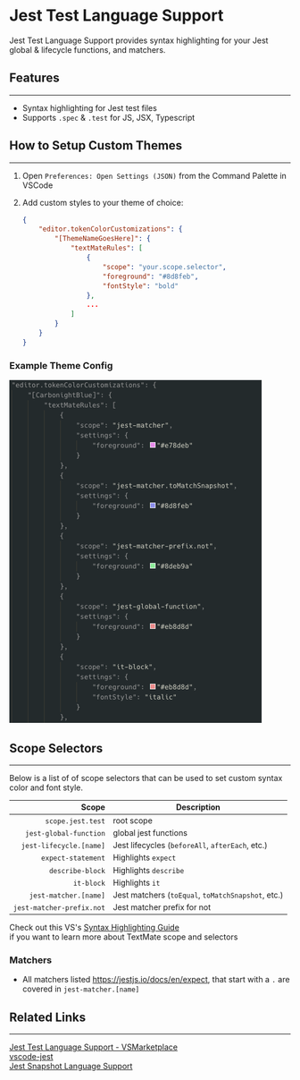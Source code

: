 # Jest Test Language Support

Jest Test Language Support provides syntax highlighting for your Jest global & lifecycle functions, and matchers. 

## Features
-----------

- Syntax highlighting for Jest test files  
- Supports `.spec` & `.test` for JS, JSX, Typescript

## How to Setup Custom Themes 
-----------------------------
 
1. Open ```Preferences: Open Settings (JSON)``` from the Command Palette in VSCode

2. Add custom styles to your theme of choice:
    ```json
    {
        "editor.tokenColorCustomizations": {
            "[ThemeNameGoesHere]": {
                "textMateRules": [
                    {
                        "scope": "your.scope.selector",
                        "foreground": "#8d8feb",
                        "fontStyle": "bold"
                    },
                    ...
                ]
            }
        }
    } 
    ```
 ### Example Theme Config   
 ![Example Theme Config](https://raw.githubusercontent.com/dplain90/jest-test-language-support/master/example-theme-config.png)

## Scope Selectors
------------------

Below is a list of of scope selectors that can be used to set custom syntax color and font style.  

|  Scope                      | Description                                        |
| --------------------------: | ----------------------------------------------     |
|  `scope.jest.test`          | root scope                                         |
|  `jest-global-function`     | global jest functions                              |
|  `jest-lifecycle.[name]`    | Jest lifecycles (`beforeAll`, `afterEach`, etc.)   |
|  `expect-statement`         | Highlights `expect`                                |
|  `describe-block`           | Highlights `describe`                              |
|  `it-block`                 | Highlights `it`                                    |
|  `jest-matcher.[name]`      | Jest matchers (`toEqual`, `toMatchSnapshot`, etc.) |  
|  `jest-matcher-prefix.not`  | Jest matcher prefix for not                        |

Check out this VS's [Syntax Highlighting Guide](https://code.visualstudio.com/api/language-extensions/syntax-highlight-guide)   
if you want to learn more about TextMate scope and selectors 

### Matchers
  - All matchers listed <https://jestjs.io/docs/en/expect>, that start with a `.` are covered in `jest-matcher.[name]` 


## Related Links
----------------
 [Jest Test Language Support - VSMarketplace](https://marketplace.visualstudio.com/items?itemName=dplain.jest-test-language-support)  
 [vscode-jest](https://github.com/jest-community/vscode-jest)  
 [Jest Snapshot Language Support](https://github.com/tlent/jest-snapshot-language-support)  
